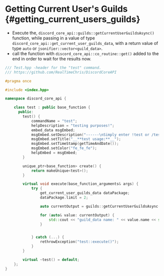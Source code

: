 Getting Current User's Guilds {#getting_current_users_guilds}
============
- Execute the, `discord_core_api::guilds::getCurrentUserGuildsAsync()` function, while passing in a value of type `discord_core_api::get_current_user_guilds_data`, with a return value of type `auto` or `jsonifier::vector<guild_data>`.
- call the function with `discord_core_api::co_routine::get()` added to the end in order to wait for the results now.

```cpp
/// Test.hpp -header for the "test" command.
/// https://github.com/RealTimeChris/DiscordCoreAPI

#pragma once

#include <index.hpp>

namespace discord_core_api {

	class test : public base_function {
	  public:
		test() {
			commandName = "test";
			helpDescription = "testing purposes!";
			embed_data msgEmbed;
			msgEmbed.setDescription("------\nSimply enter !test or /test!\n------");
			msgEmbed.setTitle("__**test usage:**__");
			msgEmbed.setTimeStamp(getTimeAndDate());
			msgEmbed.setColor("fe_fe_fe");
			helpEmbed = msgEmbed;
		}

		unique_ptr<base_function> create() {
			return makeUnique<test>();
		}

		virtual void execute(base_function_arguments& args) {
			try {
				get_current_user_guilds_data dataPackage;
				dataPackage.limit = 2;

				auto currentOutput = guilds::getCurrentUserGuildsAsync(const dataPackage).get();

				for (auto& value: currentOutput) {
					std::cout << "guild_data name: " << value.name << std::endl;
				}


			} catch (...) {
				rethrowException("test::execute()");
			}
		}

		virtual ~test() = default;
	};
}


```
